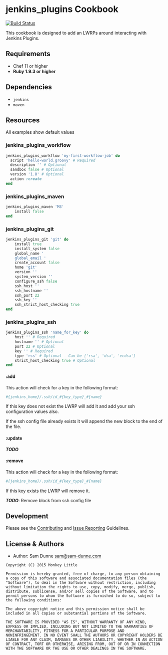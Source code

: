 # jenkins_plugins Cookbook
[![Build Status](https://travis-ci.org/monkeylittleinc/jenkins_plugins.svg)](https://travis-ci.org/monkeylittleinc/jenkins_plugins)

This cookbook is designed to add an LWRPs around interacting with Jenkins Plugins.

## Requirements
- Chef 11 or higher
- **Ruby 1.9.3 or higher**

## Dependencies
- `jenkins`
- `maven`

## Resources
All examples show default values

### jenkins_plugins_workflow

```ruby
jenkins_plugins_workflow 'my-first-workflow-job' do
  script 'hello-world.groovy' # Required
  description '' # Optional
  sandbox false # Optional
  version '1.8' # Optional
  action :create
end
```

### jenkins_plugins_maven

```ruby
jenkins_plugins_maven 'M3'
	install false
end
```

### jenkins_plugins_git

```ruby
jenkins_plugins_git 'git' do
	install true
	install_system false
	global_name '
	global_email '
	create_account false
	home 'git'
	version ''
	system_version ''
	configure_ssh false
	ssh_host ''
	ssh_hostname ''
	ssh_port 22
	ssh_key ''
	ssh_strict_host_checking true
end
```

### jenkins_plugins_ssh

```ruby
jenkins_plugins_ssh 'name_for_key' do
	host '' # Required
	hostname '' # Optional
	port 22 # Optional
	key '' # Required
	type 'rss' # Optional - Can be ['rsa', 'dsa', 'ecdsa']
	strict_host_checking true # Optional
end
```

#### :add
This action will check for a key in the following format:

```ruby
#{jenkins_home}/.ssh/id_#{key_type}_#{name}
```

If this key does not exist the LWRP will add it and add your ssh configuration values also. 

If the ssh config file already exists it will append the new block to the end of the file.


#### :update
***TODO***


#### :remove
This action will check for a key in the following format:

```ruby
#{jenkins_home}/.ssh/id_#{key_type}_#{name}
```

If this key exists the LWRP will remove it.

***TODO***: Remove block from ssh config file

## Development
Please see the [Contributing](CONTRIBUTING.md) and [Issue Reporting](ISSUES.md) Guidelines.

## License & Authors
- Author: Sam Dunne [sam@sam-dunne.com](mailto:sam@sam-dunne.com)

```text
Copyright (C) 2015 Monkey Little

Permission is hereby granted, free of charge, to any person obtaining
a copy of this software and associated documentation files (the
"Software"), to deal in the Software without restriction, including
without limitation the rights to use, copy, modify, merge, publish,
distribute, sublicense, and/or sell copies of the Software, and to
permit persons to whom the Software is furnished to do so, subject to
the following conditions:

The above copyright notice and this permission notice shall be
included in all copies or substantial portions of the Software.

THE SOFTWARE IS PROVIDED "AS IS", WITHOUT WARRANTY OF ANY KIND,
EXPRESS OR IMPLIED, INCLUDING BUT NOT LIMITED TO THE WARRANTIES OF
MERCHANTABILITY, FITNESS FOR A PARTICULAR PURPOSE AND
NONINFRINGEMENT. IN NO EVENT SHALL THE AUTHORS OR COPYRIGHT HOLDERS BE
LIABLE FOR ANY CLAIM, DAMAGES OR OTHER LIABILITY, WHETHER IN AN ACTION
OF CONTRACT, TORT OR OTHERWISE, ARISING FROM, OUT OF OR IN CONNECTION
WITH THE SOFTWARE OR THE USE OR OTHER DEALINGS IN THE SOFTWARE.
```

[travis]: http://travis-ci.org/monkeylittleinc/jenkins_plugins

